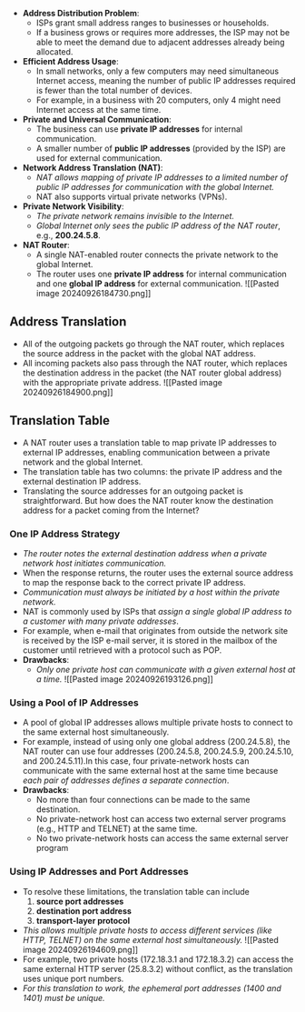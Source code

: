 - **Address Distribution Problem**:
	- ISPs grant small address ranges to businesses or households.
	- If a business grows or requires more addresses, the ISP may not be able to meet the demand due to adjacent addresses already being allocated.
- **Efficient Address Usage**:
	- In small networks, only a few computers may need simultaneous Internet access, meaning the number of public IP addresses required is fewer than the total number of devices.
	- For example, in a business with 20 computers, only 4 might need Internet access at the same time.
 - **Private and Universal Communication**:
	- The business can use **private IP addresses** for internal communication.
	- A smaller number of **public IP addresses** (provided by the ISP) are used for external communication.
- **Network Address Translation (NAT)**:
	- *NAT allows mapping of private IP addresses to a limited number of public IP addresses for communication with the global Internet.*
	- NAT also supports virtual private networks (VPNs).
- **Private Network Visibility**:
	- *The private network remains invisible to the Internet.*
	- *Global Internet only sees the public IP address of the NAT router*, e.g., **200.24.5.8**. 
- **NAT Router**:
	- A single NAT-enabled router connects the private network to the global Internet.
	- The router uses one **private IP address** for internal communication and one **global IP address** for external communication.
	![[Pasted image 20240926184730.png]]
## Address Translation
- All of the outgoing packets go through the NAT router, which replaces the source address in the packet with the global NAT address.
- All incoming packets also pass through the NAT router, which replaces the destination address in the packet (the NAT router global address) with the appropriate private address.
![[Pasted image 20240926184900.png]]
## Translation Table
- A NAT router uses a translation table to map private IP addresses to external IP addresses, enabling communication between a private network and the global Internet.
- The translation table has two columns: the private IP address and the external destination IP address.
- Translating the source addresses for an outgoing packet is straightforward. But how does the NAT router know the destination address for a packet coming from the Internet?

### One IP Address Strategy
- *The router notes the external destination address when a private network host initiates communication.*
- When the response returns, the router uses the external source address to map the response back to the correct private IP address.
- *Communication must always be initiated by a host within the private network.*
- NAT is commonly used by ISPs that *assign a single global IP address to a customer with many private addresses*.
- For example, when e-mail that originates from outside the network site is received by the ISP e-mail server, it is stored in the mailbox of the customer until retrieved with a protocol such as POP.
- **Drawbacks**:
	- *Only one private host can communicate with a given external host at a time.*
![[Pasted image 20240926193126.png]]
### Using a Pool of IP Addresses
- A pool of global IP addresses allows multiple private hosts to connect to the same external host simultaneously.
- For example, instead of using only one global address (200.24.5.8), the NAT router can use four addresses (200.24.5.8, 200.24.5.9, 200.24.5.10, and 200.24.5.11).In this case, four private-network hosts can communicate with the same external host at the same time because *each pair of addresses defines a separate connection*.
- **Drawbacks**:
	- No more than four connections can be made to the same destination.
	-  No private-network host can access two external server programs (e.g., HTTP and TELNET) at the same time.
	- No two private-network hosts can access the same external server program
### Using IP Addresses and Port Addresses
   - To resolve these limitations, the translation table can include
	   1. **source port addresses**
	   2. **destination port address**
	   3. **transport-layer protocol**
   - *This allows multiple private hosts to access different services (like HTTP, TELNET) on the same external host simultaneously.* ![[Pasted image 20240926194609.png]]
   - For example, two private hosts (172.18.3.1 and 172.18.3.2) can access the same external HTTP server (25.8.3.2) without conflict, as the translation uses unique port numbers.
   - *For this translation to work, the ephemeral port addresses (1400 and 1401) must be unique.*